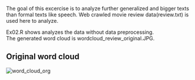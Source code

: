 The goal of this excercise is to analyze further generalized and bigger texts than formal texts like speech.
Web crawled movie review data(review.txt) is used here to analyze.  

Ex02.R shows analyzes the data without data preprocessing.  
The generated word cloud is wordcloud_review_original.JPG.

Original word cloud
-------------
![word_cloud_org](./wordcloud_review_original)

